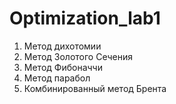 # Optimization_lab1

1. Метод дихотомии
2. Метод Золотого Сечения
3. Метод Фибоначчи
4. Метод парабол
5. Комбинированный метод Брента
